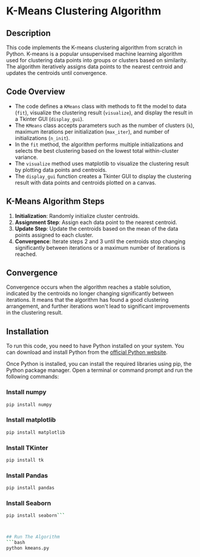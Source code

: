 # K-Means Clustering Algorithm

## Description
This code implements the K-means clustering algorithm from scratch in Python. K-means is a popular unsupervised machine learning algorithm used for clustering data points into groups or clusters based on similarity. The algorithm iteratively assigns data points to the nearest centroid and updates the centroids until convergence. 

## Code Overview
- The code defines a `KMeans` class with methods to fit the model to data (`fit`), visualize the clustering result (`visualize`), and display the result in a Tkinter GUI (`display_gui`).
- The `KMeans` class accepts parameters such as the number of clusters (`k`), maximum iterations per initialization (`max_iter`), and number of initializations (`n_init`).
- In the `fit` method, the algorithm performs multiple initializations and selects the best clustering based on the lowest total within-cluster variance.
- The `visualize` method uses matplotlib to visualize the clustering result by plotting data points and centroids.
- The `display_gui` function creates a Tkinter GUI to display the clustering result with data points and centroids plotted on a canvas.

## K-Means Algorithm Steps
1. **Initialization**: Randomly initialize cluster centroids.
2. **Assignment Step**: Assign each data point to the nearest centroid.
3. **Update Step**: Update the centroids based on the mean of the data points assigned to each cluster.
4. **Convergence**: Iterate steps 2 and 3 until the centroids stop changing significantly between iterations or a maximum number of iterations is reached.

## Convergence
Convergence occurs when the algorithm reaches a stable solution, indicated by the centroids no longer changing significantly between iterations. It means that the algorithm has found a good clustering arrangement, and further iterations won't lead to significant improvements in the clustering result.

## Installation
To run this code, you need to have Python installed on your system. You can download and install Python from the [official Python website](https://www.python.org/downloads/).

Once Python is installed, you can install the required libraries using pip, the Python package manager. Open a terminal or command prompt and run the following commands:


### Install numpy
```bash
pip install numpy 
```

### Install matplotlib
```bash
pip install matplotlib
```

### Install TKinter
```bash
pip install tk
```

### Install Pandas
```bash
pip install pandas
```

### Install Seaborn
```bash
pip install seaborn```



## Run The Algorithm
```bash
python kmeans.py
```